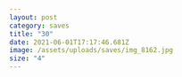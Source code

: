```yaml
---
layout: post
category: saves
title: "30"
date: 2021-06-01T17:17:46.681Z
image: /assets/uploads/saves/img_8162.jpg
size: "4"
---
```

